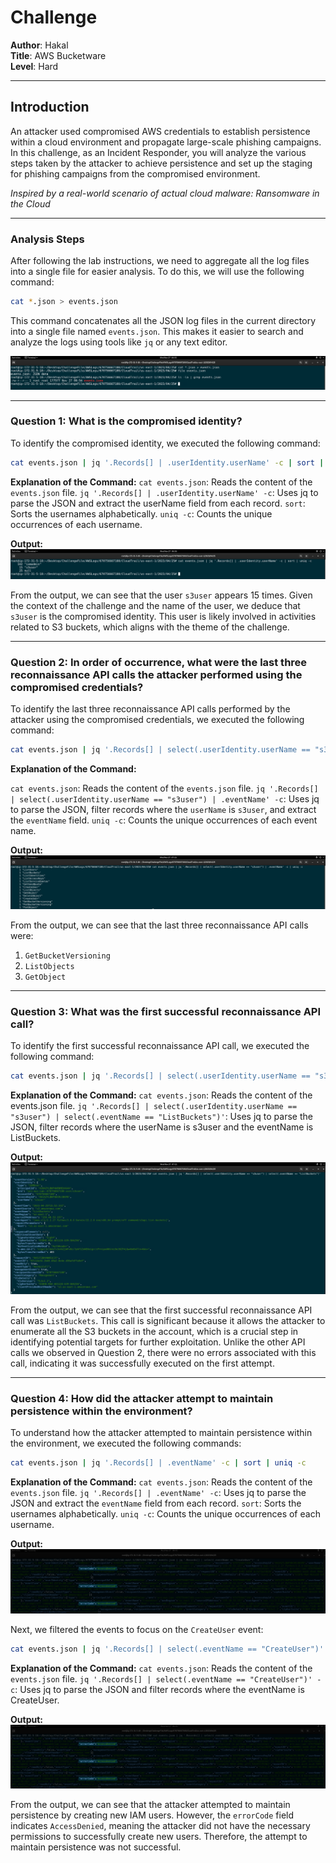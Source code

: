 # Challenge

**Author**: Hakal  
**Title**: AWS Bucketware  
**Level**: Hard  

---

## Introduction

An attacker used compromised AWS credentials to establish persistence within a cloud environment and propagate large-scale phishing campaigns. In this challenge, as an Incident Responder, you will analyze the various steps taken by the attacker to achieve persistence and set up the staging for phishing campaigns from the compromised environment.

*Inspired by a real-world scenario of actual cloud malware: Ransomware in the Cloud*

---

### Analysis Steps

After following the lab instructions, we need to aggregate all the log files into a single file for easier analysis. To do this, we will use the following command:

```bash
cat *.json > events.json
```

This command concatenates all the JSON log files in the current directory into a single file named `events.json`. This makes it easier to search and analyze the logs using tools like `jq` or any text editor.

![Aggregation of log files](1.png)

---

### Question 1: What is the compromised identity?

To identify the compromised identity, we executed the following command:

```bash
cat events.json | jq '.Records[] | .userIdentity.userName' -c | sort | uniq -c
```

**Explanation of the Command:**
`cat events.json`: Reads the content of the `events.json` file.
`jq '.Records[] | .userIdentity.userName' -c`: Uses jq to parse the JSON and extract the userName field from each record.
`sort`: Sorts the usernames alphabetically.
`uniq -c`: Counts the unique occurrences of each username.

**Output:**
![Compromised IAM user in CloudTrail logs](2.png)

From the output, we can see that the user `s3user` appears 15 times. Given the context of the challenge and the name of the user, we deduce that `s3user` is the compromised identity. This user is likely involved in activities related to S3 buckets, which aligns with the theme of the challenge.

---

### Question 2: In order of occurrence, what were the last three reconnaissance API calls the attacker performed using the compromised credentials?

To identify the last three reconnaissance API calls performed by the attacker using the compromised credentials, we executed the following command:

````bash
cat events.json | jq '.Records[] | select(.userIdentity.userName == "s3user") | .eventName' -c | uniq -c
````

**Explanation of the Command:**

`cat events.json`: Reads the content of the `events.json` file.
`jq '.Records[] | select(.userIdentity.userName == "s3user") | .eventName' -c`: Uses jq to parse the JSON, filter records where the `userName` is `s3user`, and extract the `eventName` field.
`uniq -c`: Counts the unique occurrences of each event name.

**Output:**
![Reconnaissance API calls](3.png)

From the output, we can see that the last three reconnaissance API calls were:

1. `GetBucketVersioning`
2. `ListObjects`
3. `GetObject`

---

### Question 3: What was the first successful reconnaissance API call?

To identify the first successful reconnaissance API call, we executed the following command:

````bash
cat events.json | jq '.Records[] | select(.userIdentity.userName == "s3user") | select(.eventName == "ListBuckets")'
````

**Explanation of the Command:**
`cat events.json`: Reads the content of the events.json file.
`jq '.Records[] | select(.userIdentity.userName == "s3user") | select(.eventName == "ListBuckets")'`: Uses jq to parse the JSON, filter records where the userName is s3user and the eventName is ListBuckets.

**Output:**
![Sucessful API calls](4.png)

From the output, we can see that the first successful reconnaissance API call was `ListBuckets`. This call is significant because it allows the attacker to enumerate all the S3 buckets in the account, which is a crucial step in identifying potential targets for further exploitation. Unlike the other API calls we observed in Question 2, there were no errors associated with this call, indicating it was successfully executed on the first attempt.

---

### Question 4: How did the attacker attempt to maintain persistence within the environment?

To understand how the attacker attempted to maintain persistence within the environment, we executed the following commands:

````bash
cat events.json | jq '.Records[] | .eventName' -c | sort | uniq -c
````

**Explanation of the Command:**
`cat events.json`: Reads the content of the `events.json` file.
`jq '.Records[] | .eventName' -c`: Uses jq to parse the JSON and extract the `eventName` field from each record.
`sort`: Sorts the usernames alphabetically.
`uniq -c`: Counts the unique occurrences of each username.

**Output:**
![Event Name Analysis](5.png)

Next, we filtered the events to focus on the `CreateUser` event:

```bash
cat events.json | jq '.Records[] | select(.eventName == "CreateUser")' -c
```

**Explanation of the Command:**
`cat events.json`: Reads the content of the `events.json` file.
`jq '.Records[] | select(.eventName == "CreateUser")' -c`: Uses jq to parse the JSON and filter records where the eventName is CreateUser.

**Output:**
![CreateUser Attempt](5.png)

From the output, we can see that the attacker attempted to maintain persistence by creating new IAM users. However, the `errorCode` field indicates `AccessDenied`, meaning the attacker did not have the necessary permissions to successfully create new users. Therefore, the attempt to maintain persistence was not successful.
